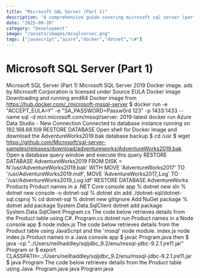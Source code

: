 ```yaml
---
title: "Microsoft SQL Server (Part 1)"
description: "A comprehensive guide covering microsoft sql server (part 1)"
date: "2025-09-20"
category: "Development"
image: "/assets/images/mssqlserver.png"
tags: ["javascript","azure","docker","dotnet","c#"]
---
```


# Microsoft SQL Server (Part 1)

Microsoft SQL Server (Part 1) Microsoft SQL Server 2019 Docker image. ads by Microsoft Corporation is licensed under Source EULA Docker image Downloading and running amd64 Docker image from https://hub.docker.com/_/microsoft-mssql-server $ docker run -e "ACCEPT_EULA=Y" -e "SA_PASSWORD=Passw0rd 123" -p 1433:1433 --name sql -d mcr.microsoft.com/mssql/server: 2019-latest docker run Azure Data Studio - New Connection Connected to database instance running on 192.168.68.109 RESTORE DATABASE Open shell for Docker image and download the AdventureWorks2019.bak database backup $ cd /usr $ wget https://github.com/Microsoft/sql-server-samples/releases/download/adventureworks/AdventureWorks2019.bak Open a database query window and execute this query RESTORE DATABASE AdventureWorks2019 FROM DISK = N'/usr/AdventureWorks2019.bak' WITH MOVE 'AdventureWorks2017' TO '/usr/AdventureWorks2019.mdf', MOVE 'AdventureWorks2017_Log' TO '/usr/AdventureWorks2019_Log.ldf' RESTORE DATABASE AdventureWorks Products Product names in a .NET Core console app % dotnet new sln % dotnet new console -o dotnet-sql % dotnet sln add ./dotnet-sql/dotnet-sql.csproj % cd dotnet-sql % dotnet new gitignore Add NuGet package % dotnet add package System.Data.SqlClient dotnet add package System.Data.SqlClient Program.cs The code below retrieves details from the Product table using C#. Program.cs dotnet run Product names in a Node console app $ node index.js The code below retrieves details from the Product table using JavaScript and the 'mssql' node module. index.js node index.js Product names in a Java console app $ javac Program.java then $ java -cp ".:/Users/neilhaddley/sqljdbc_9.2/enu/mssql-jdbc-9.2.1.jre11.jar" Program or $ export CLASSPATH=.:/Users/neilhaddley/sqljdbc_9.2/enu/mssql-jdbc-9.2.1.jre11.jar $ java Program The code below retrieves details from the Product table using Java. Program.java java Program.java
